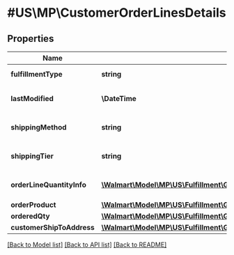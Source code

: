 # #US\MP\CustomerOrderLinesDetails

## Properties

Name | Type | Description | Notes
------------ | ------------- | ------------- | -------------
**fulfillmentType** | **string** | fulfillmentType of the order | [optional]
**lastModified** | **\DateTime** | Last modified date of the order lines | [optional]
**shippingMethod** | **string** | Shipping method of the order lines | [optional]
**shippingTier** | **string** | Shipping tier of the order lines | [optional]
**orderLineQuantityInfo** | [**\Walmart\Model\MP\US\Fulfillment\GetFulfillmentOrdersStatus200ResponsePayloadInnerOrderLinesInnerOrderLineQuantityInfoInner[]**](GetFulfillmentOrdersStatus200ResponsePayloadInnerOrderLinesInnerOrderLineQuantityInfoInner.md) | Order line quantity information | [optional]
**orderProduct** | [**\Walmart\Model\MP\US\Fulfillment\GetFulfillmentOrdersStatus200ResponsePayloadInnerOrderLinesInnerOrderProduct**](GetFulfillmentOrdersStatus200ResponsePayloadInnerOrderLinesInnerOrderProduct.md) |  | [optional]
**orderedQty** | [**\Walmart\Model\MP\US\Fulfillment\GetFulfillmentOrdersStatus200ResponsePayloadInnerShipmentsInnerShipmentLinesInnerQuantity**](GetFulfillmentOrdersStatus200ResponsePayloadInnerShipmentsInnerShipmentLinesInnerQuantity.md) |  | [optional]
**customerShipToAddress** | [**\Walmart\Model\MP\US\Fulfillment\GetFulfillmentOrdersStatus200ResponsePayloadInnerOrderLinesInnerCustomerShipToAddress**](GetFulfillmentOrdersStatus200ResponsePayloadInnerOrderLinesInnerCustomerShipToAddress.md) |  | [optional]


[[Back to Model list]](../) [[Back to API list]](../../Api/US/MP) [[Back to README]](../../README.md)
